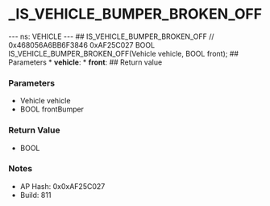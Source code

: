 # _IS_VEHICLE_BUMPER_BROKEN_OFF

--- ns: VEHICLE --- ## IS_VEHICLE_BUMPER_BROKEN_OFF  // 0x468056A6BB6F3846 0xAF25C027 BOOL IS_VEHICLE_BUMPER_BROKEN_OFF(Vehicle vehicle, BOOL front);   ## Parameters * **vehicle**: * **front**:  ## Return value

### Parameters
* Vehicle vehicle
* BOOL frontBumper

### Return Value
* BOOL

### Notes
* AP Hash: 0x0xAF25C027
* Build: 811

